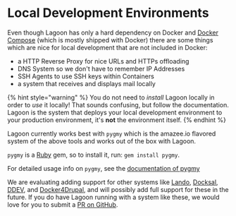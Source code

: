 # Local Development Environments

Even though Lagoon has only a hard dependency on Docker and [Docker Compose](https://docs.docker.com/compose/) \(which is mostly shipped with Docker\) there are some things which are nice for local development that are not included in Docker:

* a HTTP Reverse Proxy for nice URLs and HTTPs offloading
* DNS System so we don't have to remember IP Addresses
* SSH Agents to use SSH keys within Containers
* a system that receives and displays mail locally

{% hint style="warning" %}
You do not need to _install_ Lagoon locally in order to _use_ it locally! That sounds confusing, but follow the documentation. Lagoon is the system that deploys your local development environment to your production environment, it's **not** the environment itself.
{% endhint %}

Lagoon currently works best with `pygmy` which is the amazee.io flavored system of the above tools and works out of the box with Lagoon.

`pygmy` is a [Ruby](https://www.ruby-lang.org/en/) gem, so to install it, run: `gem install pygmy`.

For detailed usage info on `pygmy`, see the [documentation of pygmy](https://pygmy.readthedocs.io/)

We are evaluating adding support for other systems like [Lando](https://lando.dev/), [Docksal](https://docksal.io/), [DDEV](https://www.ddev.com/ddev-local/), and [Docker4Drupal](https://wodby.com/docs/stacks/drupal/local/), and will possibly add full support for these in the future. If you do have Lagoon running with a system like these, we would love for you to submit a [PR on GitHub](https://github.com/amazeeio/pygmy).

